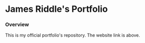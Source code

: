 # James Riddle's Portfolio

### Overview 

This is my official portfolio's repository. The website link is above. 
